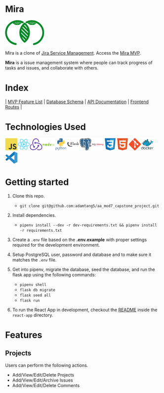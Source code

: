 # Mira
<div align="left"><a href="https://aa-mira.herokuapp.com/">
<img src="https://github.com/adamtang5/aa_mod7_capstone_project/blob/main/react-app/src/static/images/logo/mira-logo.png?raw=true" height=80 /></a></div>

Mira is a clone of [Jira Service Management](https://www.atlassian.com/software/jira/service-management). Access the [Mira MVP](https://aa-mira.herokuapp.com/).

**Mira** is a issue management system where people can track progress of tasks and issues, and collaborate with others.

# Index
|
[MVP Feature List](https://github.com/adamtang5/aa_mod7_capstone_project/wiki/MVP-Feature-List) |
[Database Schema](https://github.com/adamtang5/aa_mod7_capstone_project/wiki/Database-Schema) |
[API Documentation](https://github.com/adamtang5/aa_mod7_capstone_project/wiki/API-Documentation) |
[Frontend Routes](https://github.com/adamtang5/aa_mod7_capstone_project/wiki/Frontend-Routes) |


# Technologies Used
<img src="https://github.com/devicons/devicon/blob/v2.15.1/icons/javascript/javascript-original.svg" height=40 /><img src="https://github.com/devicons/devicon/blob/v2.15.1/icons/react/react-original.svg" height=40 /><img src="https://github.com/devicons/devicon/blob/v2.15.1/icons/redux/redux-original.svg" height=40 /><img src="https://github.com/devicons/devicon/blob/v2.15.1/icons/nodejs/nodejs-plain-wordmark.svg" height=40 /><img src="https://github.com/devicons/devicon/blob/v2.15.1/icons/python/python-original-wordmark.svg" height=40 /><img src="https://github.com/devicons/devicon/blob/v2.15.1/icons/flask/flask-original-wordmark.svg" height=40 /><img src="https://github.com/devicons/devicon/blob/v2.15.1/icons/postgresql/postgresql-original.svg" height=40 /><img src="https://github.com/devicons/devicon/blob/v2.15.1/icons/sqlalchemy/sqlalchemy-original-wordmark.svg" height=40 /><img src="https://github.com/devicons/devicon/blob/v2.15.1/icons/css3/css3-original.svg" height=40 /><img src="https://github.com/devicons/devicon/blob/v2.15.1/icons/html5/html5-original.svg" height=40 /><img src="https://github.com/devicons/devicon/blob/v2.15.1/icons/git/git-original.svg" height=40 /><img src="https://github.com/devicons/devicon/blob/v2.15.1/icons/docker/docker-original-wordmark.svg" height=40 /><img src="https://github.com/devicons/devicon/blob/v2.15.1/icons/vscode/vscode-original.svg" height=40 />


# Getting started

1. Clone this repo.

    * ```git clone git@github.com:adamtang5/aa_mod7_capstone_project.git```

2. Install dependencies.

    * ```pipenv install --dev -r dev-requirements.txt && pipenv install -r requirements.txt```

3. Create a `.env` file based on the __.env.example__ with proper settings required for the development environment.

4. Setup PostgreSQL user, password and database and to make sure it matches the `.env` file.

5. Get into pipenv, migrate the database, seed the database, and run the flask app using the following commands:

    * ```pipenv shell```
    * ```flask db migrate```
    * ```flask seed all```
    * ```flask run```

6. To run the React App in development, checkout the [README](https://github.com/adamtang5/aa_mod7_capstone_project/blob/main/react-app/README.md) inside the `react-app` directory.

# Features

## Projects

Users can perform the following actions.

 - Add/View/Edit/Delete Projects
 - Add/View/Edit/Archive Issues
 - Add/View/Edit/Delete Comments
